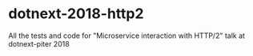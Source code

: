 # dotnext-2018-http2
All the tests and code for "Microservice interaction with HTTP/2" talk at dotnext-piter 2018

